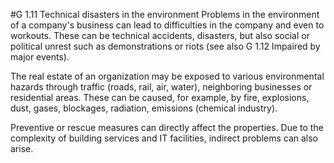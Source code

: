 #G 1.11 Technical disasters in the environment
Problems in the environment of a company's business can lead to difficulties in the company and even to workouts. These can be technical accidents, disasters, but also social or political unrest such as demonstrations or riots (see also G 1.12 Impaired by major events).

The real estate of an organization may be exposed to various environmental hazards through traffic (roads, rail, air, water), neighboring businesses or residential areas. These can be caused, for example, by fire, explosions, dust, gases, blockages, radiation, emissions (chemical industry).

Preventive or rescue measures can directly affect the properties. Due to the complexity of building services and IT facilities, indirect problems can also arise.



